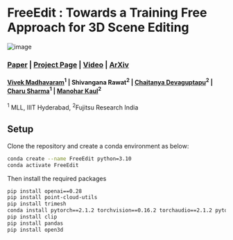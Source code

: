 # FreeEdit : Towards a Training Free Approach for 3D Scene Editing


![image](https://github.com/user-attachments/assets/4fbb1afe-d964-4ae1-b15c-bc95d72cf1ad)

<p align="center">

### [Paper](https://openaccess.thecvf.com/content/WACV2025/papers/Madhavaram_Towards_a_Training_Free_Approach_for_3D_Scene_Editing_WACV_2025_paper.pdf) | [Project Page](https://vivekmadhavaram.github.io/FreeEdit_page/) | [Video](https://www.youtube.com/watch?v=hmpQZUqD2tA) | [ArXiv](https://arxiv.org/abs/2412.12766)

#### [Vivek Madhavaram](https://vivekmadhavaram.github.io/vivek_page/)<sup>1</sup> | Shivangana Rawat<sup>2</sup> | [Chaitanya Devaguptapu](https://chaitanya.one/)<sup>2</sup> | [Charu Sharma](https://charusharma.org/)<sup>1</sup> | [Manohar Kaul](https://scholar.google.dk/citations?user=jNroyK4AAAAJ&hl=en)<sup>2</sup>

<sup>1</sup> MLL, IIIT Hyderabad, <sup>2</sup>Fujitsu Research India

</p>

## Setup 
Clone the repository and create a conda environment as below:

```bash
conda create --name FreeEdit python=3.10
conda activate FreeEdit
```
Then install the required packages

```bash
pip install openai==0.28
pip install point-cloud-utils
pip install trimesh
conda install pytorch==2.1.2 torchvision==0.16.2 torchaudio==2.1.2 pytorch-cuda=11.8 -c pytorch -c nvidia
pip install clip
pip install pandas
pip install open3d
```






